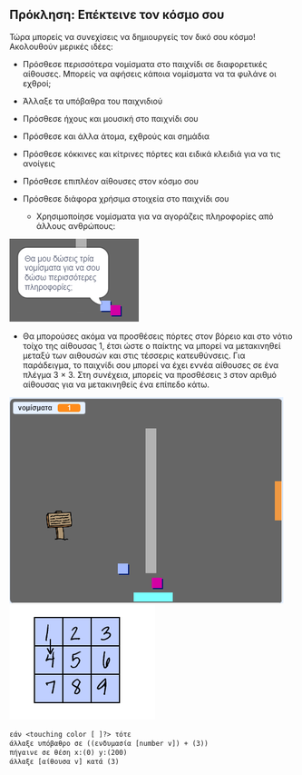 ## Πρόκληση: Επέκτεινε τον κόσμο σου

Τώρα μπορείς να συνεχίσεις να δημιουργείς τον δικό σου κόσμο! Ακολουθούν μερικές ιδέες:

+ Πρόσθεσε περισσότερα νομίσματα στο παιχνίδι σε διαφορετικές αίθουσες. Μπορείς να αφήσεις κάποια νομίσματα να τα φυλάνε οι εχθροί;
+ Άλλαξε τα υπόβαθρα του παιχνιδιού
+ Πρόσθεσε ήχους και μουσική στο παιχνίδι σου
+ Πρόσθεσε και άλλα άτομα, εχθρούς και σημάδια
+ Πρόσθεσε κόκκινες και κίτρινες πόρτες και ειδικά κλειδιά για να τις ανοίγεις
+ Πρόσθεσε επιπλέον αίθουσες στον κόσμο σου
+ Πρόσθεσε διάφορα χρήσιμα στοιχεία στο παιχνίδι σου
    
    + Χρησιμοποίησε νομίσματα για να αγοράζεις πληροφορίες από άλλους ανθρώπους:

![screenshot](images/world-bribe.png)

+ Θα μπορούσες ακόμα να προσθέσεις πόρτες στον βόρειο και στο νότιο τοίχο της αίθουσας 1, έτσι ώστε ο παίκτης να μπορεί να μετακινηθεί μεταξύ των αιθουσών και στις τέσσερις κατευθύνσεις. Για παράδειγμα, το παιχνίδι σου μπορεί να έχει εννέα αίθουσες σε ένα πλέγμα 3 × 3. Στη συνέχεια, μπορείς να προσθέσεις `3` στον αριθμό αίθουσας για να μετακινηθείς ένα επίπεδο κάτω.

![screenshot](images/north-south-rooms.png) ![screenshot](images/number-grid.png)

```blocks3
εάν <touching color [ ]?> τότε
άλλαξε υπόβαθρο σε ((ενδυμασία [number v]) + (3))
πήγαινε σε θέση x:(0) y:(200)
άλλαξε [αίθουσα v] κατά (3)
```